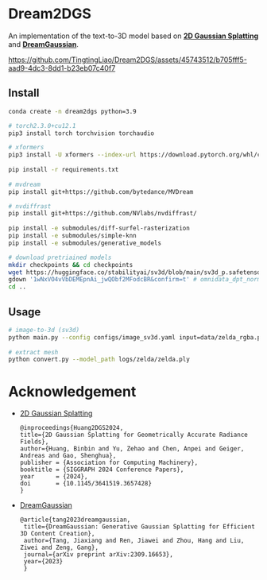# Dream2DGS
An implementation of the text-to-3D model based on [**2D Gaussian Splatting**](https://github.com/hbb1/2d-gaussian-splatting) and [**DreamGaussian**](https://dreamgaussian.github.io/).

 
https://github.com/TingtingLiao/Dream2DGS/assets/45743512/b705fff5-aad9-4dc3-8dd1-b23eb07c40f7


## Install

```bash
conda create -n dream2dgs python=3.9 

# torch2.3.0+cu12.1 
pip3 install torch torchvision torchaudio

# xformers  
pip3 install -U xformers --index-url https://download.pytorch.org/whl/cu121
 
pip install -r requirements.txt
  
# mvdream 
pip install git+https://github.com/bytedance/MVDream

# nvdiffrast
pip install git+https://github.com/NVlabs/nvdiffrast/
 
pip install -e submodules/diff-surfel-rasterization
pip install -e submodules/simple-knn
pip install -e submodules/generative_models

# download pretriained models  
mkdir checkpoints && cd checkpoints 
wget https://huggingface.co/stabilityai/sv3d/blob/main/sv3d_p.safetensors  # sv3d_p.safetensors
gdown '1wNxVO4vVbDEMEpnAi_jwQObf2MFodcBR&confirm=t' # omnidata_dpt_normal_v2.ckpt
cd ..
```

## Usage 
```bash   
# image-to-3d (sv3d)  
python main.py --config configs/image_sv3d.yaml input=data/zelda_rgba.png save_path=zelda
 
# extract mesh  
python convert.py --model_path logs/zelda/zelda.ply  
```

# Acknowledgement 

* [2D Gaussian Splatting](https://github.com/hbb1/2d-gaussian-splatting)
    ```
    @inproceedings{Huang2DGS2024,
    title={2D Gaussian Splatting for Geometrically Accurate Radiance Fields},
    author={Huang, Binbin and Yu, Zehao and Chen, Anpei and Geiger, Andreas and Gao, Shenghua},
    publisher = {Association for Computing Machinery},
    booktitle = {SIGGRAPH 2024 Conference Papers},
    year      = {2024},
    doi       = {10.1145/3641519.3657428}
    }
    ```

* [DreamGaussian](https://github.com/dreamgaussian/dreamgaussian)
   ```
   @article{tang2023dreamgaussian,
    title={DreamGaussian: Generative Gaussian Splatting for Efficient 3D Content Creation},
    author={Tang, Jiaxiang and Ren, Jiawei and Zhou, Hang and Liu, Ziwei and Zeng, Gang},
    journal={arXiv preprint arXiv:2309.16653},
    year={2023}
    } 
    ```
